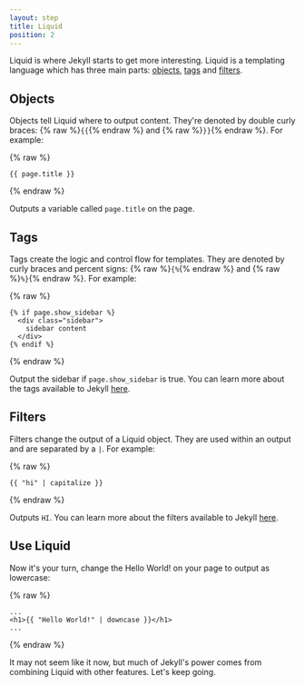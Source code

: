 ```yaml
---
layout: step
title: Liquid
position: 2
---
```

Liquid is where Jekyll starts to get more interesting. Liquid is a templating
language which has three main parts: [objects](#objects), [tags](#tags) and
[filters](#filters).


## Objects

Objects tell Liquid where to output content. They're denoted by double curly
braces: {% raw %}`{{`{% endraw %} and {% raw %}`}}`{% endraw %}. For example:

{% raw %}
```liquid
{{ page.title }}
```  
{% endraw %}

Outputs a variable called `page.title` on the page.

## Tags

Tags create the logic and control flow for templates. They are denoted by curly
braces and percent signs: {% raw %}`{%`{% endraw %} and
{% raw %}`%}`{% endraw %}. For example:

{% raw %}
```liquid
{% if page.show_sidebar %}
  <div class="sidebar">
    sidebar content
  </div>
{% endif %}
```  
{% endraw %}

Output the sidebar if `page.show_sidebar` is true. You can learn more about the
tags available to Jekyll [here](/docs/liquid/tags/).

## Filters

Filters change the output of a Liquid object. They are used within an output
and are separated by a `|`. For example:

{% raw %}
```liquid
{{ "hi" | capitalize }}
```  
{% endraw %}

Outputs `HI`. You can learn more about the filters available to Jekyll
[here](/docs/liquid/filters/).

## Use Liquid

Now it's your turn, change the Hello World! on your page to output as lowercase:

{% raw %}
```liquid
...
<h1>{{ "Hello World!" | downcase }}</h1>
...
```  
{% endraw %}

It may not seem like it now, but much of Jekyll's power comes from combining
Liquid with other features. Let's keep going.
